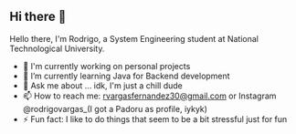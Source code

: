 ## Hi there 👋

<!--
**RodrigoV369/RodrigoV369** is a ✨ _special_ ✨ repository because its `README.md` (this file) appears on your GitHub profile.

Here are some ideas to get you started:

- 🔭 I’m currently working on ...
- 🌱 I’m currently learning ...
- 👯 I’m looking to collaborate on ...
- 🤔 I’m looking for help with ...
- 💬 Ask me about ...
- 📫 How to reach me: ...
- 😄 Pronouns: ...
- ⚡ Fun fact: ...
-->
Hello there, I'm Rodrigo, a System Engineering student at National Technological University.

- 🔭 I'm currently working on personal projects
- 🌱 I’m currently learning Java for Backend development
- 💬 Ask me about ... idk, I'm just a chill dude
- 📫 How to reach me: rvargasfernandez30@gmail.com or Instagram @rodrigovargas_(I got a Padoru as profile, iykyk)
- ⚡ Fun fact: I like to do things that seem to be a bit stressful just for fun
